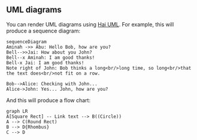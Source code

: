 ## UML diagrams

You can render UML diagrams using [Hai UML](https://mermaidjs.github.io/). For example, this will produce a sequence diagram:

```mermaid
sequenceDiagram
Aminah ->> Abu: Hello Bob, how are you?
Bell-->>Jai: How about you John?
Bell--x Aminah: I am good thanks!
Bell-x Jai: I am good thanks!
Note right of John: Bob thinks a long<br/>long time, so long<br/>that the text does<br/>not fit on a row.

Bob-->Alice: Checking with John...
Alice->John: Yes... John, how are you?
```

And this will produce a flow chart:

```mermaid
graph LR
A[Square Rect] -- Link text --> B((Circle))
A --> C(Round Rect)
B --> D{Rhombus}
C --> D
```

